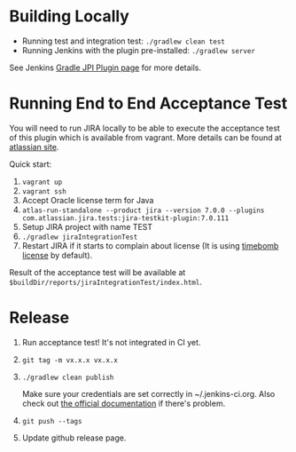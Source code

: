 # Building Locally
- Running test and integration test: `./gradlew clean test`
- Running Jenkins with the plugin pre-installed: `./gradlew server`

See Jenkins [Gradle JPI Plugin page](https://wiki.jenkins-ci.org/display/JENKINS/Gradle+JPI+Plugin) for more details.

# Running End to End Acceptance Test

You will need to run JIRA locally to be able to execute the acceptance test of this plugin which is available from
vagrant. More details can be found
at [atlassian site](https://developer.atlassian.com/static/connect/docs/latest/developing/developing-locally.html).

Quick start:

1. `vagrant up`
2. `vagrant ssh`
3. Accept Oracle license term for Java
4. `atlas-run-standalone --product jira --version 7.0.0 --plugins com.atlassian.jira.tests:jira-testkit-plugin:7.0.111`
5. Setup JIRA project with name TEST
6. `./gradlew jiraIntegrationTest`
7. Restart JIRA if it starts to complain about license (It is using [timebomb license](https://developer.atlassian.com/market/add-on-licensing-for-developers/timebomb-licenses-for-testing) by default). 

Result of the acceptance test will be available at `$buildDir/reports/jiraIntegrationTest/index.html`.

# Release

1. Run acceptance test! It's not integrated in CI yet.
2. `git tag -m vx.x.x vx.x.x`
3. `./gradlew clean publish`

   Make sure your credentials are set correctly in ~/.jenkins-ci.org. Also check out [the official documentation](https://wiki.jenkins-ci.org/display/JENKINS/Gradle+JPI+Plugin) if there's problem.

4. `git push --tags`
5. Update github release page.
